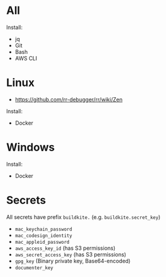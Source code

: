 # All

Install:

- jq
- Git
- Bash
- AWS CLI

# Linux

- https://github.com/rr-debugger/rr/wiki/Zen

Install:

- Docker

# Windows

Install:

- Docker


# Secrets

All secrets have prefix `buildkite.` (e.g. `buildkite.secret_key`)

- `mac_keychain_password`
- `mac_codesign_identity`
- `mac_appleid_password`
- `aws_access_key_id` (has S3 permissions)
- `aws_secret_access_key` (has S3 permissions)
- `gpg_key` (Binary private key, Base64-encoded)
- `documenter_key`
